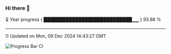 ### Hi there 👋

⏳ Year progress { ████████████████████████████▁▁ } 93.88 %

---

⏰ Updated on Mon, 09 Dec 2024 14:43:27 GMT

![Progress Bar CI](https://github.com/IshwaranRudhara/GIT-ACTION/workflows/Progress%20Bar%20CI/badge.svg)
